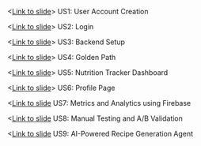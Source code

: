 <[Link to slide](https://docs.google.com/presentation/d/1-eqJvyaFsjcQZyahpUcElsfQ9Id_nCzPaJzKrOqXLA0/edit?usp=sharing)> US1: User Account Creation

<[Link to slide](https://docs.google.com/presentation/d/1bPUt-5Ld8vz5NdWF6JhZQIQxbkvbVDxqgOHjo8mOyK8/edit?usp=sharing)> US2: Login

<[Link to slide](https://docs.google.com/presentation/d/1wjUaKkW8TYhXkFqopnhDZxVw-uotdWIvUbJvGPgnoAE/edit?usp=sharing)> US3: Backend Setup

<[Link to slide](https://docs.google.com/presentation/d/1-eqJvyaFsjcQZyahpUcElsfQ9Id_nCzPaJzKrOqXLA0/edit?usp=sharing)> US4: Golden Path

<[Link to slide](https://docs.google.com/presentation/d/1hVFTum8cRLSwypVGYws4c6WLIS9jvgsdQ9vSnjde9UY/edit?usp=sharing)> US5: Nutrition Tracker Dashboard

<[Link to slide](https://docs.google.com/presentation/d/1-eqJvyaFsjcQZyahpUcElsfQ9Id_nCzPaJzKrOqXLA0/edit?usp=sharing)> US6: Profile Page

<[Link to slide](https://docs.google.com/presentation/d/1kk0IWuysRLvpXTD9Wm2LU9-3wjEIaqxPWSg7nE8EPkE/edit?usp=sharing) US7: Metrics and Analytics using Firebase

<[Link to slide](https://docs.google.com/presentation/d/19B1gEMZOgo1NsnN9VDR9s2MfPdTqn7RYXtxjdVwqG8o/edit?usp=sharing) US8: Manual Testing and A/B Validation

<[Link to slide](https://docs.google.com/presentation/d/1HcjLMKTIWNZByv6l7mEtfkINlSk_eYpXCWr0FiHLchQ/edit?usp=sharing) US9: AI-Powered Recipe Generation Agent



